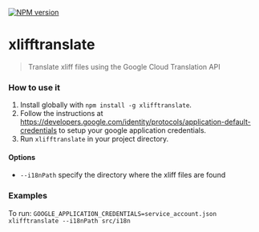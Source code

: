 [![NPM version](https://badge.fury.io/js/xlifftranslate.svg)](http://badge.fury.io/js/xlifftranslate)

# xlifftranslate
> Translate xliff files using the Google Cloud Translation API

### How to use it

1. Install globally with `npm install -g xlifftranslate`.
2. Follow the instructions at https://developers.google.com/identity/protocols/application-default-credentials to setup your google application credentials.
3. Run `xlifftranslate` in your project directory.

#### Options
- `--i18nPath` specify the directory where the xliff files are found

### Examples

To run:
`GOOGLE_APPLICATION_CREDENTIALS=service_account.json xlifftranslate --i18nPath src/i18n`
